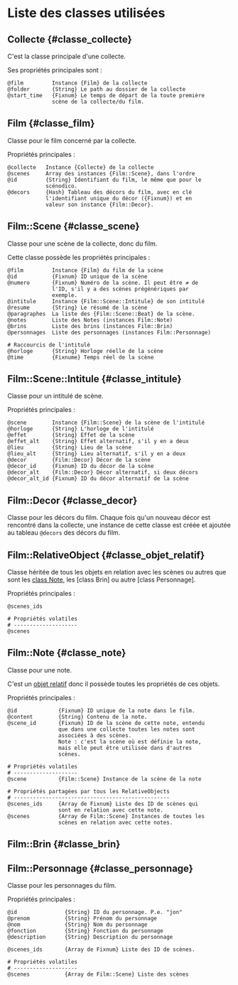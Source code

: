 # Liste des classes utilisées

[class Collecte]: #classe_collecte
[class Film]: #classe_film
[class Scene]: #classe_scene
[class Intitule]: #classe_intitule
[class Decor]: #classe_decor
[class Note]: #classe_note

[class RelativeObject]: #classe_objet_relatif
[objet relatif]: #classe_objet_relatif


## Collecte {#classe_collecte}

C'est la classe principale d'une collecte.

Ses propriétés principales sont :

    @film         Instance {Film} de la collecte
    @folder       {String} Le path au dossier de la collecte
    @start_time   {Fixnum} Le temps de départ de la toute première
                  scène de la collecte/du film.

## Film {#classe_film}

Classe pour le film concerné par la collecte.

Propriétés principales :

    @collecte   Instance {Collecte} de la collecte
    @scenes     Array des instances {Film::Scene}, dans l'ordre
    @id         {String} Identifiant du film, le même que pour le
                scénodico.
    @decors     {Hash} Tableau des décors du film, avec en clé
                l'identifiant unique du décor ({Fixnum}) et en
                valeur son instance {Film::Decor}.

## Film::Scene {#classe_scene}

Classe pour une scène de la collecte, donc du film.

Cette classe possède les propriétés principales :

    @film         Instance {Film} du film de la scène
    @id           {Fixnum} ID unique de la scène
    @numero       {Fixnum} Numéro de la scène. Il peut être ≠ de
                  l'ID, s'il y a des scènes prégénériques par
                  exemple.
    @intitule     Instance {Film::Scene::Intitule} de son intitulé
    @resume       {String} Le résumé de la scène
    @paragraphes  La liste des {Film::Scene::Beat} de la scène.
    @notes        Liste des Notes (instances Film::Note)
    @brins        Liste des brins (instances Film::Brin)
    @personnages  Liste des personnages (instances Film::Personnage)

    # Raccourcis de l'intitulé
    @horloge      {String} Horloge réelle de la scène
    @time         {Fixnume} Temps réel de la scène

## Film::Scene::Intitule {#classe_intitule}

Classe pour un intitulé de scène.

Propriétés principales :

    @scene        Instance {Film::Scene} de la scène de l'intitulé
    @horloge      {String} L'horloge de l'intitulé
    @effet        {String} Effet de la scène
    @effet_alt    {String} Effet alternatif, s'il y en a deux
    @lieu         {String} Lieu de la scène
    @lieu_alt     {String} Lieu alternatif, s'il y en a deux
    @decor        {Film::Decor} Décor de la scène
    @decor_id     {Fixnum} ID du décor de la scène
    @decor_alt    {Film::Decor} Décor alternatif, si deux décors
    @decor_alt_id {Fixnum} ID du décor alternatif de la scène

## Film::Decor {#classe_decor}

Classe pour les décors du film. Chaque fois qu'un nouveau décor est rencontré dans la collecte, une instance de cette classe est créée et ajoutée au tableau `@decors` des décors du film.

## Film::RelativeObject {#classe_objet_relatif}

Classe héritée de tous les objets en relation avec les scènes ou autres que sont les [class Note], les [class Brin] ou autre [class Personnage].

Propriétés principales :

    @scenes_ids

    # Propriétés volatiles
    # --------------------
    @scenes

## Film::Note {#classe_note}

Classe pour une note.

C'est un [objet relatif] donc il possède toutes les propriétés de ces objets.

Propriétés principales :

    @id             {Fixnum} ID unique de la note dans le film.
    @content        {String} Contenu de la note.
    @scene_id       {Fixnum} ID de la scène de cette note, entendu
                    que dans une collecte toutes les notes sont
                    associées à des scènes.
                    Note : c'est la scène où est définie la note,
                    mais elle peut être utilisée dans d'autres
                    scènes.

    # Propriétés volatiles
    # --------------------
    @scene          {Film::Scene} Instance de la scène de la note

    # Propriétés partagées par tous les RelativeObjects
    # -------------------------------------------------
    @scenes_ids     {Array de Fixnum} Liste des ID de scènes qui
                    sont en relation avec cette note.
    @scenes         {Array de Film::Scene} Instances de toutes les
                    scènes en relation avec cette notes.


## Film::Brin {#classe_brin}

## Film::Personnage {#classe_personnage}

Classe pour les personnages du film.

Propriétés principales :

    @id               {String} ID du personnage. P.e. "jon"
    @prenom           {String} Prénom du personnage
    @nom              {String} Nom du personnage
    @fonction         {String} Fonction du personnage
    @description      {String} Description du personnage

    @scenes_ids       {Array de Fixnum} Liste des ID de scènes.

    # Propriétés volatiles
    # --------------------
    @scenes           {Array de Film::Scene} Liste des scènes

